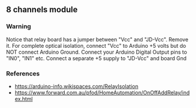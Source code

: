 ## 8 channels module

### Warning

Notice that relay board has a jumper between "Vcc" and "JD-Vcc". Remove it. For complete optical isolation, connect "Vcc" to Arduino +5 volts but do NOT connect Arduino Ground. Connect your Arduino Digital Output pins to "IN0", "IN1" etc. Connect a separate +5 supply to "JD-Vcc" and board Gnd

### References

* https://arduino-info.wikispaces.com/RelayIsolation
* https://www.forward.com.au/pfod/HomeAutomation/OnOffAddRelay/index.html
